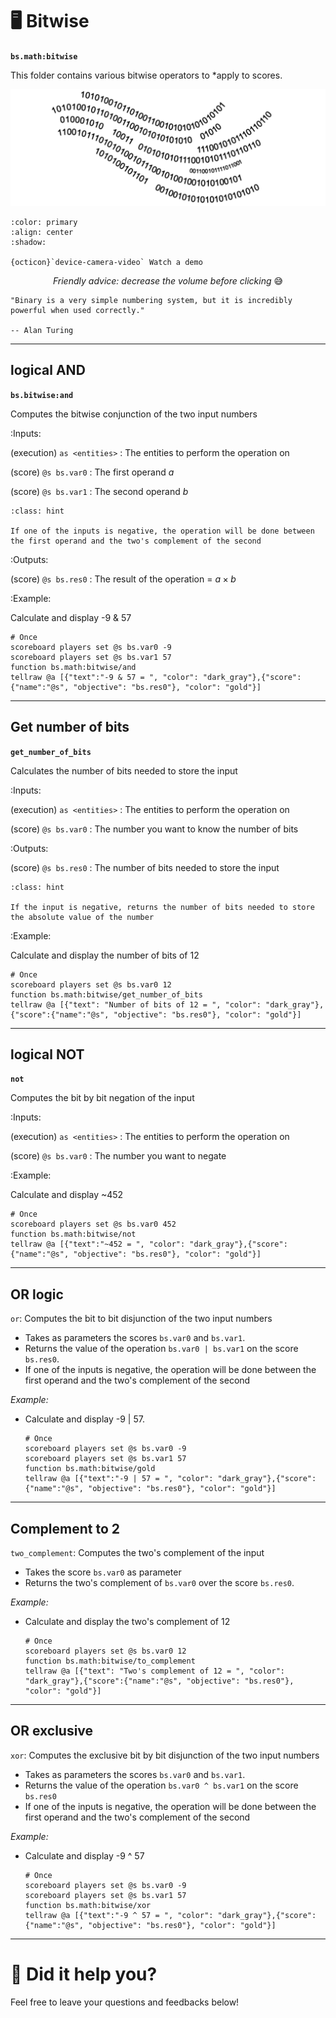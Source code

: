 # 🖥️ Bitwise

**`bs.math:bitwise`**

This folder contains various bitwise operators to
*apply to scores.

<div align=center>

![](img/bitwise.png)

</div>

```{button-link} https://youtu.be/itgPhvTMSZQ
:color: primary
:align: center
:shadow:

{octicon}`device-camera-video` Watch a demo
```

<div align=center>

_Friendly advice: decrease the volume before clicking_ 😅

</div>

```{epigraph}
"Binary is a very simple numbering system, but it is incredibly powerful when used correctly."

-- Alan Turing
```

---

## logical AND

**`bs.bitwise:and`**

Computes the bitwise conjunction of the two input numbers

:Inputs:

   (execution) `as <entities>`
   : The entities to perform the operation on

   (score) `@s bs.var0`
   : The first operand $a$

   (score) `@s bs.var1`
   : The second operand $b$

   ```{admonition} Negative input
   :class: hint
      
   If one of the inputs is negative, the operation will be done between
   the first operand and the two's complement of the second
   ```

:Outputs:

   (score) `@s bs.res0`
   : The result of the operation = $a \times b$

:Example:

   Calculate and display -9 & 57
   ```
   # Once
   scoreboard players set @s bs.var0 -9
   scoreboard players set @s bs.var1 57
   function bs.math:bitwise/and
   tellraw @a [{"text":"-9 & 57 = ", "color": "dark_gray"},{"score":{"name":"@s", "objective": "bs.res0"}, "color": "gold"}]
   ```

---

## Get number of bits

**`get_number_of_bits`**

Calculates the number of bits needed to store
the input

:Inputs:

   (execution) `as <entities>`
   : The entities to perform the operation on

   (score) `@s bs.var0`
   : The number you want to know the number of bits

:Outputs:

   (score) `@s bs.res0`
   : The number of bits needed to store the input

   ```{admonition} Negative input
   :class: hint
      
   If the input is negative, returns the number of bits needed to store
   the absolute value of the number
   ```

:Example:

   Calculate and display the number of bits of 12
   ```
   # Once
   scoreboard players set @s bs.var0 12
   function bs.math:bitwise/get_number_of_bits
   tellraw @a [{"text": "Number of bits of 12 = ", "color": "dark_gray"},{"score":{"name":"@s", "objective": "bs.res0"}, "color": "gold"}]
   ```

---

## logical NOT

**`not`**

Computes the bit by bit negation of the input

:Inputs:

   (execution) `as <entities>`
   : The entities to perform the operation on

   (score) `@s bs.var0`
   : The number you want to negate

:Example:

   Calculate and display ~452
   ```
   # Once
   scoreboard players set @s bs.var0 452
   function bs.math:bitwise/not
   tellraw @a [{"text":"~452 = ", "color": "dark_gray"},{"score":{"name":"@s", "objective": "bs.res0"}, "color": "gold"}]
   ```

---

## OR logic

`or`: Computes the bit to bit disjunction of the two input numbers

-  Takes as parameters the scores `bs.var0` and `bs.var1`.
-  Returns the value of the operation `bs.var0 | bs.var1` on the
   score `bs.res0`.
-  If one of the inputs is negative, the operation will be done between
   the first operand and the two's complement of the second

*Example:*

-  Calculate and display -9 \| 57.
   ```
   # Once
   scoreboard players set @s bs.var0 -9
   scoreboard players set @s bs.var1 57
   function bs.math:bitwise/gold
   tellraw @a [{"text":"-9 | 57 = ", "color": "dark_gray"},{"score":{"name":"@s", "objective": "bs.res0"}, "color": "gold"}]
   ```

---

## Complement to 2

`two_complement`: Computes the two's complement of the input

-  Takes the score `bs.var0` as parameter
-  Returns the two's complement of `bs.var0` over the score
   `bs.res0`.

*Example:*

-  Calculate and display the two's complement of 12
   ```
   # Once
   scoreboard players set @s bs.var0 12
   function bs.math:bitwise/to_complement
   tellraw @a [{"text": "Two's complement of 12 = ", "color": "dark_gray"},{"score":{"name":"@s", "objective": "bs.res0"}, "color": "gold"}]
   ```

---

## OR exclusive

`xor`: Computes the exclusive bit by bit disjunction of the two input
numbers

-  Takes as parameters the scores `bs.var0` and `bs.var1`.
-  Returns the value of the operation `bs.var0 ^ bs.var1` on the
   score `bs.res0`
-  If one of the inputs is negative, the operation will be done between
   the first operand and the two's complement of the second

*Example:*

-  Calculate and display -9 ^ 57
   ```
   # Once
   scoreboard players set @s bs.var0 -9
   scoreboard players set @s bs.var1 57
   function bs.math:bitwise/xor
   tellraw @a [{"text":"-9 ^ 57 = ", "color": "dark_gray"},{"score":{"name":"@s", "objective": "bs.res0"}, "color": "gold"}]
   ```

---

# 💬 Did it help you?

Feel free to leave your questions and feedbacks below!

<script src="https://giscus.app/client.js"
        data-repo="Gunivers/Glibs"
        data-repo-id="R_kgDOHQjqYg"
        data-category="Documentation"
        data-category-id="DIC_kwDOHQjqYs4CUQpy"
        data-mapping="title"
        data-strict="0"
        data-reactions-enabled="1"
        data-emit-metadata="0"
        data-input-position="bottom"
        data-theme="light"
        data-lang="fr"
        data-loading="lazy"
        crossorigin="anonymous"
        async>
</script>